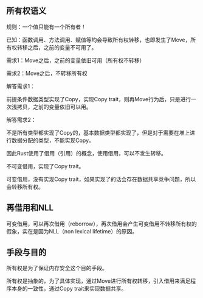 ## 所有权语义

规则：一个值只能有一个所有者！

已知：函数调用、方法调用、赋值等均会导致所有权转移，也即发生了Move，所有权转移之后，之前的变量不可用了。

需求1：Move之后，之前的变量依旧可用（所有权不转移）

需求2：Move之后，不转移所有权

解答需求1：

   前提条件数据类型实现了Copy，实现Copy trait，则再Move行为后，只是进行一次浅拷贝，之前的变量依旧可以用。
   
解答需求2：   
 
   不是所有类型都实现了Copy的，基本数据类型都实现了，但是对于需要在堆上进行数据分配的类型，不能实现Copy。
   
   因此Rust使用了借用（引用）的概念，使用借用，可以不发生转移。
   
   不可变借用，实现了Copy trait。
   
   可变借用，没有实现Copy trait，如果实现了的话会存在数据共享竞争问题，所以会转移所有权。

## 再借用和NLL

可变借用，可以再次借用（reborrow），再次借用会产生可变借用不转移所有权的假象，实在是因为NLL（non lexical lifetime）的原因。

## 手段与目的

所有权是为了保证内存安全这个目的手段。

所有权是抽象的，为了具体实现，通过Move进行所有权转移，引入借用来满足程序本身的一致性，通过Copy trait来实现数据共享。


